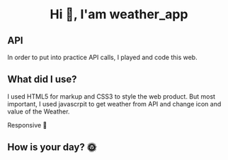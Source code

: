 <h1 align="center">Hi 👋, I'am weather_app</h1>

<h2 align="left">API</h2>
<p align="left">In order to put into practice API calls, I played and code this web.</p>

<h2 align="left">What did I use?</h2>
<p align="left">I used HTML5 for markup and CSS3 to style the web product. But most important, I used javascrpit to get weather from API and change icon and value of the Weather.</p>
<p align="left">Responsive 🤝 </p>

<h2 align="left">How is your day? 🌞</h2>
